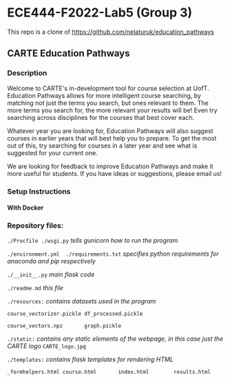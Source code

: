 # ECE444-F2022-Lab5 (Group 3)

This repo is a clone of https://github.com/nelaturuk/education_pathways

## CARTE Education Pathways

### Description
Welcome to CARTE's in-development tool for course selection at UofT. Education Pathways allows for more intelligent course searching, by matching not just the terms you search, but ones relevant to them. The more terms you search for, the more relevant your results will be! Even try searching across disciplines for the courses that best cover each.

Whatever year you are looking for, Education Pathways will also suggest courses in earlier years that will best help you to prepare. To get the most out of this, try searching for courses in a later year and see what is suggested for your current one.

We are looking for feedback to improve Education Pathways and make it more useful for students. If you have ideas or suggestions, please email us!

### Setup Instructions

#### With Docker



### Repository files:

`./Procfile ./wsgi.py` *tells gunicorn how to run the program*

`./environment.yml  ./requirements.txt` *specifies python requirements for anaconda and pip respectively*

`./__init__.py` *main flask code*

`./readme.md` *this file*

`./resources:` *contains datasets used in the program*

`course_vectorizer.pickle df_processed.pickle`

`course_vectors.npz       graph.pickle`

`./static:` *contains any static elements of the webpage, in this case just the CARTE logo*
`CARTE_logo.jpg`

`./templates:` *contains flask templates for rendering HTML*

`_formhelpers.html course.html       index.html        results.html`
